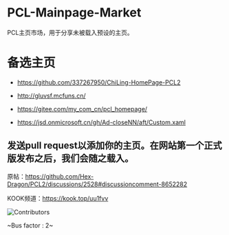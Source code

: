 # PCL-Mainpage-Market

PCL主页市场，用于分享未被载入预设的主页。

# 备选主页

* https://github.com/337267950/ChiLing-HomePage-PCL2

* http://gluvsf.mcfuns.cn/

* https://gitee.com/my_com_cn/pcl_homepage/

* https://jsd.onmicrosoft.cn/gh/Ad-closeNN/aft/Custom.xaml

## 发送pull request以添加你的主页。在网站第一个正式版发布之后，我们会随之载入。

原帖：https://github.com/Hex-Dragon/PCL2/discussions/2528#discussioncomment-8652282

KOOK频道：https://kook.top/uu1fvv

![Contributors](https://contrib.rocks/image?repo=MFn233/PCL-Mainpage-Market)

~Bus factor : 2~
